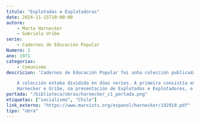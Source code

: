 ```yaml
---
titulo: "Explotadas e Explotadoras"
date: 2024-11-15T10:00:00
autore: 
    - Marta Harnecker
    - Gabriela Uribe
serie: 
    - Cadernos de Educación Popular
Numero: 1
ano: 1971
categorias:
    - Comunismo
descricion: 'Cadernos de Educación Popular foi unha colección publicada pola Editora Nacional Quimantú de Chile que tiña por obxectivo poñer elementos de educación política en mans das “grandes masas” para que estas participasen activamente no proceso político que vivía Chile dura- nte o goberno de Unidad Popular (1970-1973). As súas autoras foron Marta Harnecker (1937-2019) e Gabriela Uribe.

    A colección estaba dividida en dúas series. A primeira consistía en textos (Núms. 1-7) nos que se explicaban conceptos ideolóxicos que axudaban aos traballadores a entender o proceso que vivía o país e as etapas para lograr un sistema socialista. A segunda, "Para loitar polo socialismo", a partir do Núm. 8, abordaba as formas de organización e as claves para avanzar no desenvolvemento do socialismo.
    Harnecker e Uribe, na presentación de Explotados e Explotadores, o primeiro número da colección, sinalaron que "os Cadernos de Educación Popular responden á necesidade que ten cada país de producir os seus propios textos de educación política para elevar a conciencia das grandes masas e permitir que sexan elas quen constrúan de forma efectiva e creativa o seu propio futuro".'
portada: "/biblioteca/obras/harnecker_c1_portada.png"
etiquetas: ["socialismo", "Chile"]
link_externo: "https://www.marxists.org/espanol/harnecker/192919.pdf"
tipo: "obra"
---
```

